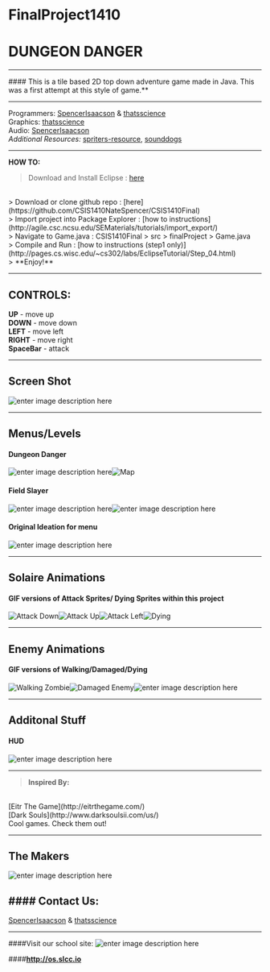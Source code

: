 # FinalProject1410
DUNGEON DANGER
===================


----------


####**<i class="icon-gamepad"></i>** This is a tile based 2D top down adventure game made in Java.  This was a first attempt at this style of game.** 


----------


<i class="icon-code"></i> Programmers: [SpencerIsaacson](https://github.com/SpencerIsaacson) & [thatsscience](https://github.com/thatsscience)
<br/>
<i class="icon-picture"></i>Graphics: [thatsscience](https://github.com/thatsscience)
<br/>
<i class="icon-music"></i>Audio: [SpencerIsaacson](https://github.com/SpencerIsaacson)
<br/>
<i class="icon-plus-squared"></i>*Additional Resources:* [spriters-resource](http://www.spriters-resource.com/), [sounddogs](http://www.sounddogs.com/)


----------


**HOW TO:<i class="icon-help"></i>**
> Download and Install Eclipse :  [here](http://eclipse.org/downloads/)
<br/>
> Download or clone github repo : [here](https://github.com/CSIS1410NateSpencer/CSIS1410Final)
<br/>
> Import project into Package Explorer : [how to instructions](http://agile.csc.ncsu.edu/SEMaterials/tutorials/import_export/)
<br/>
> Navigate to Game.java : CSIS1410Final > src > finalProject > Game.java
<br/>
> Compile and Run :  [how to instructions (step1 only)](http://pages.cs.wisc.edu/~cs302/labs/EclipseTutorial/Step_04.html)
<br/>
> **Enjoy!**

----------
**CONTROLS:**
----------

**UP** - move up
<br/>
**DOWN** - move down
<br/>
**LEFT** - move left
<br/>
**RIGHT** - move right
<br/>
**SpaceBar** - attack
<br/>


----------


**Screen Shot**
------------------
![enter image description here](https://lh3.googleusercontent.com/-7d_P2gidx2o/VT6sjM6AWAI/AAAAAAAAMxw/WIRmf0FJ9ww/s500/screen_shot.png "screen_shot.png")


----------


**Menus/Levels**
-------------
#### <i class="icon-picture"></i> Dungeon Danger
![enter image description here](https://lh3.googleusercontent.com/xsnWyS8Zz6D9pMn07uVlCDAZK12JZgfzmVoL_N1XB2M=s500 "dungeon_menu.gif")![Map](https://lh3.googleusercontent.com/-xQ2HoxyznsM/VT-mB4AHhrI/AAAAAAAAMyo/uZX9O5v3KDk/s500/dungeon_map.png "dungeon_map.png")
#### <i class="icon-picture"></i> Field Slayer
![enter image description here](https://lh3.googleusercontent.com/--Yahl0pS4no/VT6nqfYvq7I/AAAAAAAAMw0/7VlseKxtxtE/s500/grassymenu.gif "grassymenu.gif")![enter image description here](https://lh3.googleusercontent.com/-l_uN7s7Tf-E/VT-nEH57TII/AAAAAAAAMy0/u9Bv2rP7qjY/s500/LVL1.png "LVL1.png")
#### <i class="icon-picture"></i> Original Ideation for menu
![enter image description here](https://lh3.googleusercontent.com/-Uyou3iHsVnY/VT6nx-3633I/AAAAAAAAMxA/rcZzTjOaWzg/s500/START_MENU.gif "START_MENU.gif")


----------


**Solaire Animations**
-------------
#### <i class="icon-picture"></i> GIF versions of Attack Sprites/ Dying Sprites within this project
![Attack Down](https://lh3.googleusercontent.com/tJviW0pNaiX6EwrxZ6Q-p4k6wodKgL6YdfKu_4nDJ7U=s300 "attack_down.gif")![Attack Up](https://lh3.googleusercontent.com/wInjWGbg85BSCvJYjBou-RGhNyQcVzzrH7hBUQnqrq0=s300 "attack_up.gif")![Attack Left](https://lh3.googleusercontent.com/MIWx4s4Miowpi6qDpTFDpUT6G-iXCk1TF330IXDPRgk=s300 "left_attack.gif")![Dying](https://lh3.googleusercontent.com/7Lh2a29R-x6AQ18J9oFDZCDluLBw_JwApXL0fkaDJVE=s300 "dying_animated.gif") 


----------


**Enemy Animations**
-------------
#### <i class="icon-picture"></i>GIF versions of Walking/Damaged/Dying
![Walking Zombie](https://lh3.googleusercontent.com/rejJjiLB1oMSL25R8xavvki1jzcqt_PN4jHi0IdbZAY=s300 "walk_zombie.gif")![Damaged Enemy](https://lh3.googleusercontent.com/lKpAAHG4rB3e6JGXEdPhS1byi38DrhA9vLZMtYY_1YU=s300 "damaged_enemy_animated.gif")![enter image description here](https://lh3.googleusercontent.com/EHbSb9kBVHc9nXna4McfGgLE5fK1x9o6oMyIzMM210A=s300 "dying_enemy.gif")


----------


**Additonal Stuff**
-----
#### <i class="icon-picture"></i> HUD
![enter image description here](https://lh3.googleusercontent.com/-GKvX67InjsA/VT6oagjU9II/AAAAAAAAMxM/jDehEoRdu0Y/s300/empty_hud.png "empty_hud.png")


----------


>**Inspired By:**
<br/>
[Eitr The Game](http://eitrthegame.com/)
<br/>
[Dark Souls](http://www.darksoulsii.com/us/)
<br/>
Cool games. Check them out!


----------


**The Makers**
------------------
![enter image description here](https://lh3.googleusercontent.com/n-VtNVOLibhOuT3pEzSkcvaBXvyjnNGY22G4qwoHgio=s500 "splash_screen.png")

####<i class="icon-mail"></i> **Contact Us:**
--------
<i class="icon-code"></i>  [SpencerIsaacson](https://github.com/SpencerIsaacson) & [thatsscience](https://github.com/thatsscience)


----------
####Visit our school site:
![enter image description here](https://lh3.googleusercontent.com/-rWD1U4nvyog/VT603F9pxDI/AAAAAAAAMyM/TtqF3uPbedM/s500/os_retro.gif "os_retro.gif")

####**http://os.slcc.io**
